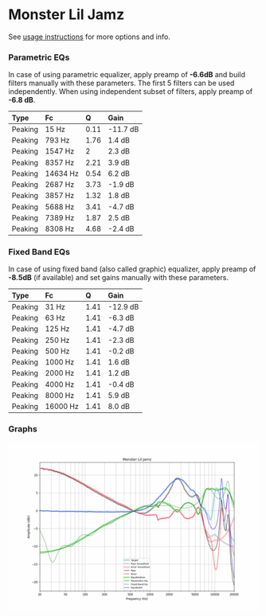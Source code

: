 # Monster Lil Jamz
See [usage instructions](https://github.com/jaakkopasanen/AutoEq#usage) for more options and info.

### Parametric EQs
In case of using parametric equalizer, apply preamp of **-6.6dB** and build filters manually
with these parameters. The first 5 filters can be used independently.
When using independent subset of filters, apply preamp of **-6.8 dB**.

| Type    | Fc       |    Q | Gain     |
|:--------|:---------|:-----|:---------|
| Peaking | 15 Hz    | 0.11 | -11.7 dB |
| Peaking | 793 Hz   | 1.76 | 1.4 dB   |
| Peaking | 1547 Hz  | 2    | 2.3 dB   |
| Peaking | 8357 Hz  | 2.21 | 3.9 dB   |
| Peaking | 14634 Hz | 0.54 | 6.2 dB   |
| Peaking | 2687 Hz  | 3.73 | -1.9 dB  |
| Peaking | 3857 Hz  | 1.32 | 1.8 dB   |
| Peaking | 5688 Hz  | 3.41 | -4.7 dB  |
| Peaking | 7389 Hz  | 1.87 | 2.5 dB   |
| Peaking | 8308 Hz  | 4.68 | -2.4 dB  |

### Fixed Band EQs
In case of using fixed band (also called graphic) equalizer, apply preamp of **-8.5dB**
(if available) and set gains manually with these parameters.

| Type    | Fc       |    Q | Gain     |
|:--------|:---------|:-----|:---------|
| Peaking | 31 Hz    | 1.41 | -12.9 dB |
| Peaking | 63 Hz    | 1.41 | -6.3 dB  |
| Peaking | 125 Hz   | 1.41 | -4.7 dB  |
| Peaking | 250 Hz   | 1.41 | -2.3 dB  |
| Peaking | 500 Hz   | 1.41 | -0.2 dB  |
| Peaking | 1000 Hz  | 1.41 | 1.6 dB   |
| Peaking | 2000 Hz  | 1.41 | 1.2 dB   |
| Peaking | 4000 Hz  | 1.41 | -0.4 dB  |
| Peaking | 8000 Hz  | 1.41 | 5.9 dB   |
| Peaking | 16000 Hz | 1.41 | 8.0 dB   |

### Graphs
![](./Monster%20Lil%20Jamz.png)